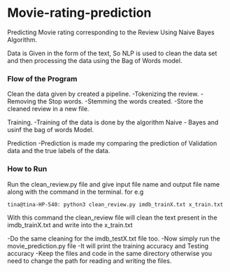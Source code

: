 # Movie-rating-prediction

Predicting Movie rating corresponding to the Review Using Naive Bayes Algorithm.

   Data is Given in the form of the text, So NLP is used to clean the data set and then processing the data using the Bag of Words model.

### Flow of the Program

   Clean the data given by created a pipeline.
       -Tokenizing the review.
       -Removing the Stop words.
       -Stemming the words created.
       -Store the cleaned review in a new file.

   Training.
       -Training of the data is done by the algorithm Naive - Bayes and usinf the bag of words Model.

   Prediction
       -Prediction is made my comparing the prediction of Validation data and the true labels of the data.
    
### How to Run

Run the clean_review.py file and give input file name and output file name along with the command in the terminal. for e.g

    tina@tina-HP-540: python3 clean_review.py imdb_trainX.txt x_train.txt
  
With this command the clean_review file will clean the text present in the imdb_trainX.txt and write into the x_train.txt

   -Do the same cleaning for the imdb_testX.txt file too.
   -Now simply run the movie_prediction.py file
   -It will print the training accuracy and Testing accuracy
   -Keep the files and code in the same directory otherwise you need to change the path for reading and writing the files.



